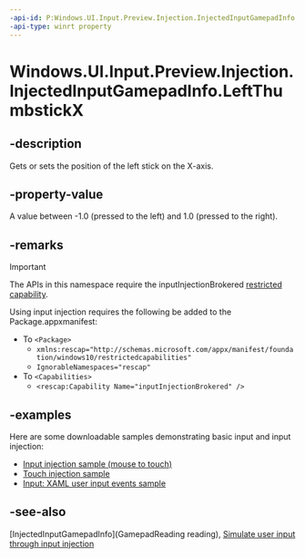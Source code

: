 ```yaml
---
-api-id: P:Windows.UI.Input.Preview.Injection.InjectedInputGamepadInfo.LeftThumbstickX
-api-type: winrt property
---
```


<!-- Property syntax.
public double LeftThumbstickX { get;  set; }
-->

# Windows.UI.Input.Preview.Injection.InjectedInputGamepadInfo.LeftThumbstickX

## -description
Gets or sets the position of the left stick on the X-axis. 

## -property-value
A value between -1.0 (pressed to the left) and 1.0 (pressed to the right).

## -remarks

> [!Important]
> The APIs in this namespace require the inputInjectionBrokered [restricted capability](https://docs.microsoft.com/windows/uwp/packaging/app-capability-declarations#special-and-restricted-capabilities).

Using input injection requires the following be added to the Package.appxmanifest:

- To `<Package>`
    - `xmlns:rescap="http://schemas.microsoft.com/appx/manifest/foundation/windows10/restrictedcapabilities"`
    - `IgnorableNamespaces="rescap"`
- To `<Capabilities>`
    - `<rescap:Capability Name="inputInjectionBrokered" />`

## -examples

Here are some downloadable samples demonstrating basic input and input injection:

- [Input injection sample (mouse to touch)](https://github.com/MicrosoftDocs/windows-topic-specific-samples/archive/uwp-input-injection-mouse-to-touch.zip)
- [Touch injection sample](https://github.com/microsoftarchive/msdn-code-gallery-microsoft/tree/411c271e537727d737a53fa2cbe99eaecac00cc0/Official%20Windows%20Platform%20Sample/Input%20Touch%20injection%20sample)
- [Input: XAML user input events sample](https://github.com/microsoftarchive/msdn-code-gallery-microsoft/tree/411c271e537727d737a53fa2cbe99eaecac00cc0/Official%20Windows%20Platform%20Sample/Input%20XAML%20user%20input%20events%20sample)

## -see-also

[InjectedInputGamepadInfo](GamepadReading reading), [Simulate user input through input injection](https://docs.microsoft.com/windows/uwp/design/input/input-injection)
